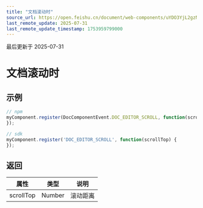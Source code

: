 ```yaml
---
title: "文档滚动时"
source_url: https://open.feishu.cn/document/web-components/uYDO3YjL2gzN24iN3cjN/event-listener/on-scroll
last_remote_update: 2025-07-31
last_remote_update_timestamp: 1753959799000
---
```

最后更新于 2025-07-31

# 文档滚动时

## 示例
```js
// npm
myComponent.register(DocComponentEvent.DOC_EDITOR_SCROLL, function(scrollTop) {
});

// sdk
myComponent.register('DOC_EDITOR_SCROLL', function(scrollTop) {
});
```

## 返回
|属性|	类型|	说明|
| ---|----- | ------- | 
|scrollTop|	Number |滚动距离|
